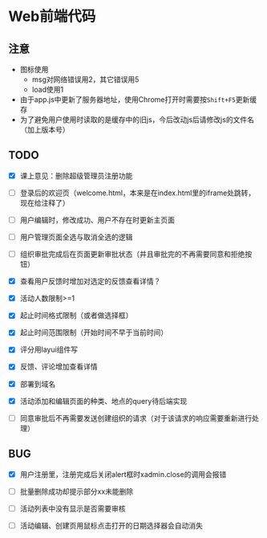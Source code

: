 # Web前端代码



## 注意

- 图标使用
  - msg对网络错误用2，其它错误用5
  - load使用1
- 由于app.js中更新了服务器地址，使用Chrome打开时需要按`Shift+F5`更新缓存
- 为了避免用户使用时读取的是缓存中的旧js，今后改动js后请修改js的文件名（加上版本号）



## TODO

- [x] 课上意见：删除超级管理员注册功能
- [ ] 登录后的欢迎页（welcome.html，本来是在index.html里的iframe处跳转，现在给注释了）
- [ ] 用户编辑时，修改成功、用户不存在时更新主页面
- [ ] 用户管理页面全选与取消全选的逻辑
- [ ] 组织审批完成后在页面更新审批状态（并且审批完的不再需要同意和拒绝按钮）
- [x] 查看用户反馈时增加对选定的反馈查看详情？
- [x] 活动人数限制>=1
- [x] 起止时间格式限制（或者做选择框）
- [x] 起止时间范围限制（开始时间不早于当前时间）
- [x] 评分用layui组件写
- [x] 反馈、评论增加查看详情
- [x] 部署到域名
- [x] 活动添加和编辑页面的种类、地点的query待后端实现
- [ ] 同意审批后不再需要发送创建组织的请求（对于该请求的响应需要重新进行处理）



## BUG

- [x] 用户注册里，注册完成后关闭alert框时xadmin.close的调用会报错
- [ ] 批量删除成功却提示部分xx未能删除
- [ ] 活动列表中没有显示是否需要审核
- [ ] 活动编辑、创建页用鼠标点击打开的日期选择器会自动消失

